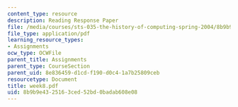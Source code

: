 ```yaml
---
content_type: resource
description: Reading Response Paper
file: /media/courses/sts-035-the-history-of-computing-spring-2004/8b9b9e4325163ced52bd0badab608e08_week8.pdf
file_type: application/pdf
learning_resource_types:
- Assignments
ocw_type: OCWFile
parent_title: Assignments
parent_type: CourseSection
parent_uid: 8e836459-d1cd-f190-d0c4-1a7b25809ceb
resourcetype: Document
title: week8.pdf
uid: 8b9b9e43-2516-3ced-52bd-0badab608e08
---
```

